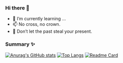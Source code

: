 ### Hi there 👋

- 🌱 I’m currently learning ...
- 📫 No cross, no crown.
- 🤔 Don’t let the past steal your present.

### Summary ✨ 
[![Anurag's GitHub stats](https://github-readme-stats.vercel.app/api?username=wzllby&count_private=true&show_icons=true&theme=ambient_gradient)](https://github.com/anuraghazra/github-readme-stats)
[![Top Langs](https://github-readme-stats.vercel.app/api/top-langs/?username=anuraghazra&layout=compact)](https://github.com/anuraghazra/github-readme-stats)
[![Readme Card](https://github-readme-stats.vercel.app/api/pin/?username=anuraghazra&repo=github-readme-stats)](https://github.com/anuraghazra/github-readme-stats)
